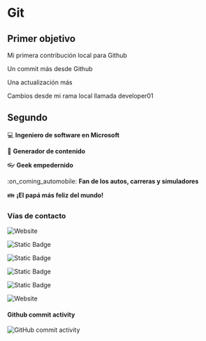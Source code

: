 # Git

## Primer objetivo

Mi primera contribución local para Github

Un commit más desde Github

Una actualización más

Cambios desde mi rama local llamada developer01

## Segundo

:computer: **Ingeniero de software en Microsoft**

:pencil: **Generador de contenido**

:eyeglasses: **Geek empedernido**

:on_coming_automobile: **Fan de los autos, carreras y simuladores**

:family: **¡El papá más feliz del mundo!**

### Vías de contacto

![Website](https://img.shields.io/badge/linkedin.com/in/alejandrozapataf-enlace-green?style=for-the-badge)

![Static Badge](https://img.shields.io/badge/esto%20es%20una%20prueba-green?style=flat-square&logo=react&logoColor=454545)

![Static Badge](https://img.shields.io/badge/esto%20es%20una%20prueba-green?style=social&logo=react&logoColor=454545)

![Static Badge](https://img.shields.io/badge/esto%20es%20una%20prueba-plastic-green?style=plastic&logo=react&logoColor=454545)

![Static Badge](https://img.shields.io/badge/esto%20es%20una%20prueba-click_me!-red?style=for-the-badge&logo=bruno&logoColor=FAFAFA)

![Website](https://img.shields.io/website?url=https%3A%2F%2Fazup.es&up_message=azup.es%20up&up_color=green&down_message=azup.es&down_color=green&style=for-the-badge)

#### Github commit activity

![GitHub commit activity](https://img.shields.io/github/commit-activity/w/azfe/git-course-notes-platzi?style=flat-square)
